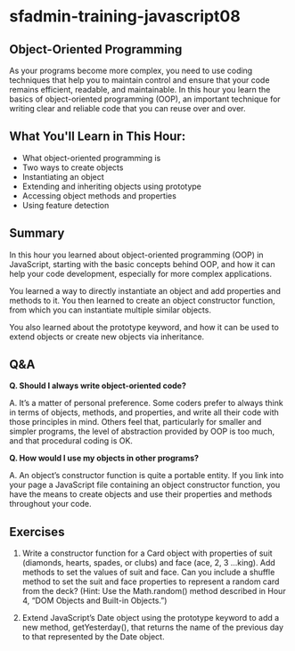 # sfadmin-training-javascript08
## Object-Oriented Programming
As your programs become more complex, you need to use coding techniques that
help you to maintain control and ensure that your code remains efficient,
readable, and maintainable. In this hour you learn the basics of object-oriented
programming (OOP), an important technique for writing clear and reliable code
that you can reuse over and over.

## What You'll Learn in This Hour:
* What object-oriented programming is
* Two ways to create objects
* Instantiating an object
* Extending and inheriting objects using prototype
* Accessing object methods and properties
* Using feature detection

## Summary
In this hour you learned about object-oriented programming (OOP) in JavaScript,
starting with the basic concepts behind OOP, and how it can help your code
development, especially for more complex applications.

You learned a way to directly instantiate an object and add properties and
methods to it. You then learned to create an object constructor function, from
which you can instantiate multiple similar objects.

You also learned about the prototype keyword, and how it can be used to extend
objects or create new objects via inheritance.

## Q&A

**Q. Should I always write object-oriented code?**

A. It’s a matter of personal preference. Some coders prefer to always think in
terms of objects, methods, and properties, and write all their code with those
principles in mind. Others feel that, particularly for smaller and simpler
programs, the level of abstraction provided by OOP is too much, and that
procedural coding is OK.

**Q. How would I use my objects in other programs?**

A. An object’s constructor function is quite a portable entity. If you link into
your page a JavaScript file containing an object constructor function, you have
the means to create objects and use their properties and methods throughout
your code.

## Exercises

1. Write a constructor function for a Card object with properties of suit
(diamonds, hearts, spades, or clubs) and face (ace, 2, 3 ...king). Add methods
to set the values of suit and face.
Can you include a shuffle method to set the suit and face properties to
represent a random card from the deck? (Hint: Use the Math.random() method
described in Hour 4, “DOM Objects and Built-in Objects.”)

2. Extend JavaScript’s Date object using the prototype keyword to add a new
method, getYesterday(), that returns the name of the previous day to that
represented by the Date object.
